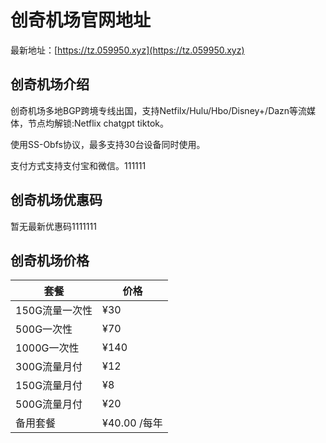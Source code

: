 # 创奇机场官网地址

最新地址：[https://tz.059950.xyz](https://tz.059950.xyz)

## 创奇机场介绍

创奇机场多地BGP跨境专线出国，支持Netfilx/Hulu/Hbo/Disney+/Dazn等流媒体，节点均解锁:Netflix chatgpt tiktok。

使用SS-Obfs协议，最多支持30台设备同时使用。

支付方式支持支付宝和微信。111111

## 创奇机场优惠码

暂无最新优惠码1111111

## 创奇机场价格

|套餐|价格|
|----|----|
|150G流量一次性|¥30|
|500G一次性|¥70|
|1000G一次性|¥140|
|300G流量月付|¥12|
|150G流量月付|¥8|
|500G流量月付|¥20|
|备用套餐|¥40.00 /每年|

